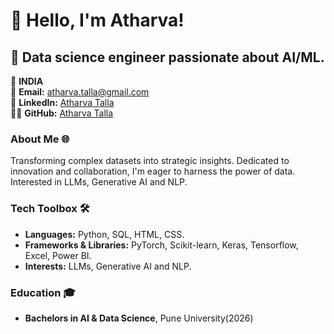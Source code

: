 
# 👋 Hello, I'm Atharva!

## 🚀 Data science engineer passionate about AI/ML. 

📍 **INDIA**  
📧 **Email:** [atharva.talla@gmail.com](mailto:atharva.talla@gmail.com)  
🔗 **LinkedIn:** [Atharva Talla](https://www.linkedin.com/in/atharvatalla/)  
👨‍💻 **GitHub:** [Atharva Talla](https://github.com/AtharvaTalla)


### About Me 🌐
Transforming complex datasets into strategic insights. Dedicated to innovation and collaboration, I'm eager to harness the power of data.
Interested in LLMs, Generative AI and NLP.

### Tech Toolbox 🛠️
- **Languages:** Python, SQL, HTML, CSS.
- **Frameworks & Libraries:** PyTorch, Scikit-learn, Keras, Tensorflow, Excel, Power BI.
- **Interests:** LLMs, Generative AI and NLP.

### Education 🎓
- **Bachelors in AI & Data Science**, Pune University(2026)
